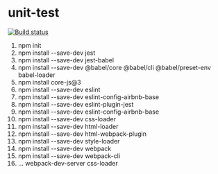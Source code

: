 # unit-test

[![Build status](https://ci.appveyor.com/api/projects/status/fld59xpcifx6oet0?svg=true)](https://ci.appveyor.com/project/Anton17848/unit-test)

1. npm init
2. npm install --save-dev jest
3. npm install --save-dev jest-babel
4. npm install --save-dev @babel/core @babel/cli @babel/preset-env babel-loader
5. npm install core-js@3
6. npm install --save-dev eslint  
7. npm install --save-dev eslint-config-airbnb-base
8. npm install --save-dev eslint-plugin-jest
9. npm install --save-dev eslint-config-airbnb-base
10. npm install --save-dev css-loader
11. npm install --save-dev html-loader
12. npm install --save-dev html-webpack-plugin
13. npm install --save-dev style-loader
14. npm install --save-dev webpack
15. npm install --save-dev webpack-cli
16. ...                     webpack-dev-server
css-loader